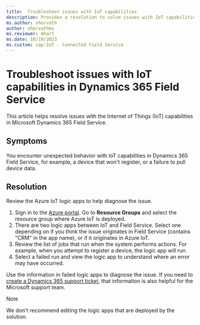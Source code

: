 ```yaml
---
title:  Troubleshoot issues with IoT capabilities
description: Provides a resolution to solve issues with IoT capabilities in Dynamics 365 Field Service.
ms.author: vhorvath
author: vhorvathms
ms.reviewer: mhart
ms.date: 10/19/2023
ms.custom: sap:IoT - Connected Field Service
---
```

# Troubleshoot issues with IoT capabilities in Dynamics 365 Field Service

This article helps resolve issues with the Internet of Things (IoT) capabilities in Microsoft Dynamics 365 Field Service.

## Symptoms

You encounter unexpected behavior with IoT capabilities in Dynamics 365 Field Service, for example, a device that won't register, or a failure to pull device data.

## Resolution

Review the Azure IoT logic apps to help diagnose the issue.

1. Sign in to the [Azure portal](https://portal.azure.com). Go to **Resource Groups** and select the resource group where Azure IoT is deployed.
2. There are two logic apps between IoT and Field Service. Select one depending on if you think the issue originates in Field Service (contains "CRM" in the app name), or if it originates in Azure IoT.
3. Review the list of jobs that run when the system performs actions. For example, when you attempt to register a device, the logic app will run.
4. Select a failed run and view the logic app to understand where an error may have occurred.

Use the information in failed logic apps to diagnose the issue. If you need to [create a Dynamics 365 support ticket](https://dynamics.microsoft.com/contact-us/), that information is also helpful for the Microsoft support team.

> [!NOTE]
> We don't recommend editing the logic apps that are deployed by the solution.
